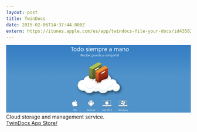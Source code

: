 ```yaml
---
layout: post
title: TwinDocs
date: 2015-02-06T14:37:44.000Z
extern: https://itunes.apple.com/es/app/twindocs-file-your-docs/id435826155?mt=8
---
```


<img src="/images/fulls/twindocs.png" class="fit image"> Cloud storage and management service.
<br /><a href="https://itunes.apple.com/es/app/twindocs-file-your-docs/id435826155?mt=8" target="_blank">TwinDocs App Store/</a>